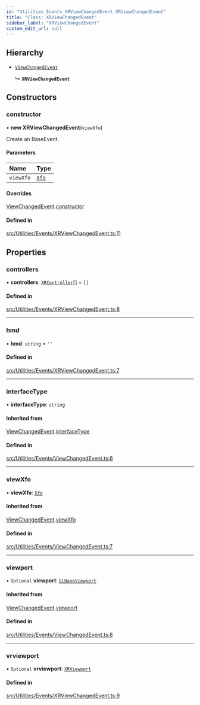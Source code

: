 ```yaml
---
id: "Utilities_Events_XRViewChangedEvent.XRViewChangedEvent"
title: "Class: XRViewChangedEvent"
sidebar_label: "XRViewChangedEvent"
custom_edit_url: null
---
```




## Hierarchy

- [`ViewChangedEvent`](Utilities_Events_ViewChangedEvent.ViewChangedEvent)

  ↳ **`XRViewChangedEvent`**

## Constructors

### constructor

• **new XRViewChangedEvent**(`viewXfo`)

Create an BaseEvent.

#### Parameters

| Name | Type |
| :------ | :------ |
| `viewXfo` | [`Xfo`](../../Math/Math_Xfo.Xfo) |

#### Overrides

[ViewChangedEvent](Utilities_Events_ViewChangedEvent.ViewChangedEvent).[constructor](Utilities_Events_ViewChangedEvent.ViewChangedEvent#constructor)

#### Defined in

[src/Utilities/Events/XRViewChangedEvent.ts:11](https://github.com/ZeaInc/zea-engine/blob/1fac85723/src/Utilities/Events/XRViewChangedEvent.ts#L11)

## Properties

### controllers

• **controllers**: [`XRController`](../../Renderer/VR/Renderer_VR_XRController.XRController)[] = `[]`

#### Defined in

[src/Utilities/Events/XRViewChangedEvent.ts:8](https://github.com/ZeaInc/zea-engine/blob/1fac85723/src/Utilities/Events/XRViewChangedEvent.ts#L8)

___

### hmd

• **hmd**: `string` = `''`

#### Defined in

[src/Utilities/Events/XRViewChangedEvent.ts:7](https://github.com/ZeaInc/zea-engine/blob/1fac85723/src/Utilities/Events/XRViewChangedEvent.ts#L7)

___

### interfaceType

• **interfaceType**: `string`

#### Inherited from

[ViewChangedEvent](Utilities_Events_ViewChangedEvent.ViewChangedEvent).[interfaceType](Utilities_Events_ViewChangedEvent.ViewChangedEvent#interfacetype)

#### Defined in

[src/Utilities/Events/ViewChangedEvent.ts:6](https://github.com/ZeaInc/zea-engine/blob/1fac85723/src/Utilities/Events/ViewChangedEvent.ts#L6)

___

### viewXfo

• **viewXfo**: [`Xfo`](../../Math/Math_Xfo.Xfo)

#### Inherited from

[ViewChangedEvent](Utilities_Events_ViewChangedEvent.ViewChangedEvent).[viewXfo](Utilities_Events_ViewChangedEvent.ViewChangedEvent#viewxfo)

#### Defined in

[src/Utilities/Events/ViewChangedEvent.ts:7](https://github.com/ZeaInc/zea-engine/blob/1fac85723/src/Utilities/Events/ViewChangedEvent.ts#L7)

___

### viewport

• `Optional` **viewport**: [`GLBaseViewport`](../../Renderer/Renderer_GLBaseViewport.GLBaseViewport)

#### Inherited from

[ViewChangedEvent](Utilities_Events_ViewChangedEvent.ViewChangedEvent).[viewport](Utilities_Events_ViewChangedEvent.ViewChangedEvent#viewport)

#### Defined in

[src/Utilities/Events/ViewChangedEvent.ts:8](https://github.com/ZeaInc/zea-engine/blob/1fac85723/src/Utilities/Events/ViewChangedEvent.ts#L8)

___

### vrviewport

• `Optional` **vrviewport**: [`XRViewport`](../../Renderer/VR/Renderer_VR_XRViewport.XRViewport)

#### Defined in

[src/Utilities/Events/XRViewChangedEvent.ts:9](https://github.com/ZeaInc/zea-engine/blob/1fac85723/src/Utilities/Events/XRViewChangedEvent.ts#L9)

